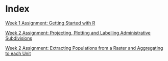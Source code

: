 # Index

[Week 1 Assignment: Getting Started with R](https://github.com/hopsalong/AgentBasedModeling/blob/master/week1.pdf)

[Week 2 Assignment: Projecting, Plotting and Labelling Administrative Subdivisions](week2.pdf)

[Week 2 Assignment: Extracting Populations from a Raster and Aggregating to each Unit](population_modeling.md)
